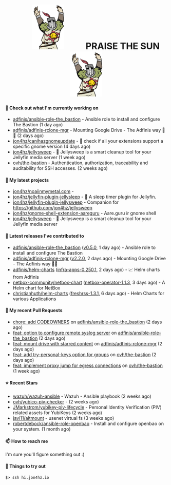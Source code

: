 <h1 align="center">
  <img src="./assets/praise-the-sun.gif" width="100" alt="PRAISE THE SUN" style="margin: 0 60px;"/>
  PRAISE THE SUN
  <img src="./assets/praise-the-sun.gif" width="100" alt="PRAISE THE SUN" style="margin: 0 60px;"/>
</h1>

#### 👷 Check out what I'm currently working on

- [adfinis/ansible-role-the_bastion](https://github.com/adfinis/ansible-role-the_bastion) - Ansible role to install and configure The Bastion (1 day ago)
- [adfinis/adfinis-rclone-mgr](https://github.com/adfinis/adfinis-rclone-mgr) - Mounting Google Drive - The Adfinis way 🧙✨ (2 days ago)
- [jon4hz/canihazgnomeupdate](https://github.com/jon4hz/canihazgnomeupdate) - 🧙 check if all your extensions support a specific gnome version (4 days ago)
- [jon4hz/jellysweep](https://github.com/jon4hz/jellysweep) - 🧹 Jellysweep is a smart cleanup tool for your Jellyfin media server (1 week ago)
- [ovh/the-bastion](https://github.com/ovh/the-bastion) - Authentication, authorization, traceability and auditability for SSH accesses. (2 weeks ago)

#### 🌱 My latest projects

- [jon4hz/noaiinmymetal.com](https://github.com/jon4hz/noaiinmymetal.com) - 
- [jon4hz/jellyfin-plugin-jellysleep](https://github.com/jon4hz/jellyfin-plugin-jellysleep) - 🌙 A sleep timer plugin for Jellyfin.
- [jon4hz/jellyfin-plugin-jellysweep](https://github.com/jon4hz/jellyfin-plugin-jellysweep) - Companion for https://github.com/jon4hz/jellysweep
- [jon4hz/gnome-shell-extension-aareguru](https://github.com/jon4hz/gnome-shell-extension-aareguru) - Aare.guru ir gnome shell
- [jon4hz/jellysweep](https://github.com/jon4hz/jellysweep) - 🧹 Jellysweep is a smart cleanup tool for your Jellyfin media server

#### 🔭 Latest releases I've contributed to

- [adfinis/ansible-role-the_bastion](https://github.com/adfinis/ansible-role-the_bastion) ([v0.5.0](https://github.com/adfinis/ansible-role-the_bastion/releases/tag/v0.5.0), 1 day ago) - Ansible role to install and configure The Bastion
- [adfinis/adfinis-rclone-mgr](https://github.com/adfinis/adfinis-rclone-mgr) ([v2.2.0](https://github.com/adfinis/adfinis-rclone-mgr/releases/tag/v2.2.0), 2 days ago) - Mounting Google Drive - The Adfinis way 🧙✨
- [adfinis/helm-charts](https://github.com/adfinis/helm-charts) ([infra-apps-0.250.1](https://github.com/adfinis/helm-charts/releases/tag/infra-apps-0.250.1), 2 days ago) - 📈 Helm charts from Adfinis
- [netbox-community/netbox-chart](https://github.com/netbox-community/netbox-chart) ([netbox-operator-1.1.3](https://github.com/netbox-community/netbox-chart/releases/tag/netbox-operator-1.1.3), 3 days ago) - A Helm chart for NetBox
- [christianhuth/helm-charts](https://github.com/christianhuth/helm-charts) ([freshrss-1.3.1](https://github.com/christianhuth/helm-charts/releases/tag/freshrss-1.3.1), 6 days ago) - Helm Charts for various Applications

#### 🔨 My recent Pull Requests

- [chore: add CODEOWNERS](https://github.com/adfinis/ansible-role-the_bastion/pull/7) on [adfinis/ansible-role-the_bastion](https://github.com/adfinis/ansible-role-the_bastion) (2 days ago)
- [feat: option to configure remote syslog server](https://github.com/adfinis/ansible-role-the_bastion/pull/6) on [adfinis/ansible-role-the_bastion](https://github.com/adfinis/ansible-role-the_bastion) (2 days ago)
- [feat: mount drive with starred content](https://github.com/adfinis/adfinis-rclone-mgr/pull/52) on [adfinis/adfinis-rclone-mgr](https://github.com/adfinis/adfinis-rclone-mgr) (2 days ago)
- [feat: add try-personal-keys option for groups](https://github.com/ovh/the-bastion/pull/593) on [ovh/the-bastion](https://github.com/ovh/the-bastion) (2 days ago)
- [feat: implement proxy jump for egress connections](https://github.com/ovh/the-bastion/pull/592) on [ovh/the-bastion](https://github.com/ovh/the-bastion) (1 week ago)

#### ⭐ Recent Stars

- [wazuh/wazuh-ansible](https://github.com/wazuh/wazuh-ansible) - Wazuh - Ansible playbook (2 weeks ago)
- [ovh/yubico-piv-checker](https://github.com/ovh/yubico-piv-checker) -  (2 weeks ago)
- [JMarkstrom/yubikey-piv-lifecycle](https://github.com/JMarkstrom/yubikey-piv-lifecycle) - Personal Identity Verification (PIV) related assets for YubiKeys (2 weeks ago)
- [javi11/altmount](https://github.com/javi11/altmount) - usenet virtual fs (3 weeks ago)
- [robertdebock/ansible-role-openbao](https://github.com/robertdebock/ansible-role-openbao) - Install and configure openbao on your system. (1 month ago)

#### 📫 How to reach me
I'm sure you'll figure something out :)

#### 👀 Things to try out
```
$> ssh hi.jon4hz.io
```